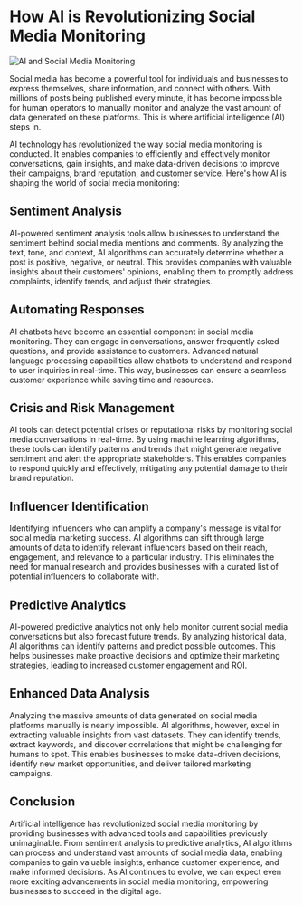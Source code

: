 # How AI is Revolutionizing Social Media Monitoring

![AI and Social Media Monitoring](https://www.example.com/images/ai-social-media-monitoring.jpg)

Social media has become a powerful tool for individuals and businesses to express themselves, share information, and connect with others. With millions of posts being published every minute, it has become impossible for human operators to manually monitor and analyze the vast amount of data generated on these platforms. This is where artificial intelligence (AI) steps in.

AI technology has revolutionized the way social media monitoring is conducted. It enables companies to efficiently and effectively monitor conversations, gain insights, and make data-driven decisions to improve their campaigns, brand reputation, and customer service. Here's how AI is shaping the world of social media monitoring:

## Sentiment Analysis
AI-powered sentiment analysis tools allow businesses to understand the sentiment behind social media mentions and comments. By analyzing the text, tone, and context, AI algorithms can accurately determine whether a post is positive, negative, or neutral. This provides companies with valuable insights about their customers' opinions, enabling them to promptly address complaints, identify trends, and adjust their strategies.

## Automating Responses
AI chatbots have become an essential component in social media monitoring. They can engage in conversations, answer frequently asked questions, and provide assistance to customers. Advanced natural language processing capabilities allow chatbots to understand and respond to user inquiries in real-time. This way, businesses can ensure a seamless customer experience while saving time and resources.

## Crisis and Risk Management
AI tools can detect potential crises or reputational risks by monitoring social media conversations in real-time. By using machine learning algorithms, these tools can identify patterns and trends that might generate negative sentiment and alert the appropriate stakeholders. This enables companies to respond quickly and effectively, mitigating any potential damage to their brand reputation.

## Influencer Identification
Identifying influencers who can amplify a company's message is vital for social media marketing success. AI algorithms can sift through large amounts of data to identify relevant influencers based on their reach, engagement, and relevance to a particular industry. This eliminates the need for manual research and provides businesses with a curated list of potential influencers to collaborate with.

## Predictive Analytics
AI-powered predictive analytics not only help monitor current social media conversations but also forecast future trends. By analyzing historical data, AI algorithms can identify patterns and predict possible outcomes. This helps businesses make proactive decisions and optimize their marketing strategies, leading to increased customer engagement and ROI.

## Enhanced Data Analysis
Analyzing the massive amounts of data generated on social media platforms manually is nearly impossible. AI algorithms, however, excel in extracting valuable insights from vast datasets. They can identify trends, extract keywords, and discover correlations that might be challenging for humans to spot. This enables businesses to make data-driven decisions, identify new market opportunities, and deliver tailored marketing campaigns.

## Conclusion
Artificial intelligence has revolutionized social media monitoring by providing businesses with advanced tools and capabilities previously unimaginable. From sentiment analysis to predictive analytics, AI algorithms can process and understand vast amounts of social media data, enabling companies to gain valuable insights, enhance customer experience, and make informed decisions. As AI continues to evolve, we can expect even more exciting advancements in social media monitoring, empowering businesses to succeed in the digital age.